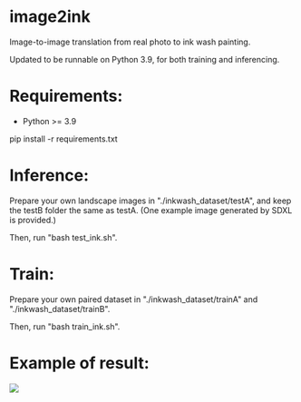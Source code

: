 # image2ink
Image-to-image translation from real photo to ink wash painting.

Updated to be runnable on Python 3.9, for both training and inferencing.

# Requirements:

- Python >= 3.9

pip install -r requirements.txt

# Inference:

Prepare your own landscape images in "./inkwash_dataset/testA", and keep the testB folder the same as testA.
(One example image generated by SDXL is provided.)

Then, run "bash test_ink.sh".

# Train:

Prepare your own paired dataset in "./inkwash_dataset/trainA" and "./inkwash_dataset/trainB".

Then, run "bash train_ink.sh".

# Example of result:

![](./example.png)